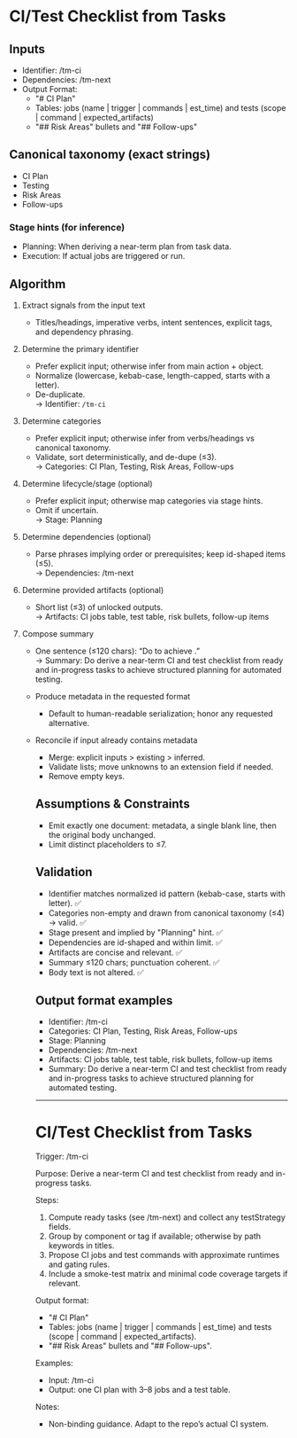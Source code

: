 # CI/Test Checklist from Tasks

## Inputs

- Identifier: /tm-ci
- Dependencies: /tm-next
- Output Format:
  - "# CI Plan"
  - Tables: jobs (name | trigger | commands | est_time) and tests (scope | command | expected_artifacts)
  - "## Risk Areas" bullets and "## Follow-ups"

## Canonical taxonomy (exact strings)

- CI Plan
- Testing
- Risk Areas
- Follow-ups

### Stage hints (for inference)

- Planning: When deriving a near-term plan from task data.
- Execution: If actual jobs are triggered or run.

## Algorithm

1. Extract signals from the input text
   - Titles/headings, imperative verbs, intent sentences, explicit tags, and dependency phrasing.

2. Determine the primary identifier
   - Prefer explicit input; otherwise infer from main action + object.
   - Normalize (lowercase, kebab-case, length-capped, starts with a letter).
   - De-duplicate.  
     → Identifier: `/tm-ci`

3. Determine categories
   - Prefer explicit input; otherwise infer from verbs/headings vs canonical taxonomy.
   - Validate, sort deterministically, and de-dupe (≤3).  
     → Categories: CI Plan, Testing, Risk Areas, Follow-ups

4. Determine lifecycle/stage (optional)
   - Prefer explicit input; otherwise map categories via stage hints.
   - Omit if uncertain.  
     → Stage: Planning

5. Determine dependencies (optional)
   - Parse phrases implying order or prerequisites; keep id-shaped items (≤5).  
     → Dependencies: /tm-next

6. Determine provided artifacts (optional)
   - Short list (≤3) of unlocked outputs.  
     → Artifacts: CI jobs table, test table, risk bullets, follow-up items

7. Compose summary
   - One sentence (≤120 chars): “Do <verb> <object> to achieve <outcome>.”  
     → Summary: Do derive a near-term CI and test checklist from ready and in-progress tasks to achieve structured planning for automated testing.

8. Produce metadata in the requested format
   - Default to human-readable serialization; honor any requested alternative.

9. Reconcile if input already contains metadata
   - Merge: explicit inputs > existing > inferred.
   - Validate lists; move unknowns to an extension field if needed.
   - Remove empty keys.

## Assumptions & Constraints

- Emit exactly one document: metadata, a single blank line, then the original body unchanged.
- Limit distinct placeholders to ≤7.

## Validation

- Identifier matches normalized id pattern (kebab-case, starts with letter). ✅
- Categories non-empty and drawn from canonical taxonomy (≤4) → valid. ✅
- Stage present and implied by "Planning" hint. ✅
- Dependencies are id-shaped and within limit. ✅
- Artifacts are concise and relevant. ✅
- Summary ≤120 chars; punctuation coherent. ✅
- Body text is not altered. ✅

## Output format examples

- Identifier: /tm-ci
- Categories: CI Plan, Testing, Risk Areas, Follow-ups
- Stage: Planning
- Dependencies: /tm-next
- Artifacts: CI jobs table, test table, risk bullets, follow-up items
- Summary: Do derive a near-term CI and test checklist from ready and in-progress tasks to achieve structured planning for automated testing.

---

# CI/Test Checklist from Tasks

Trigger: /tm-ci

Purpose: Derive a near-term CI and test checklist from ready and in-progress tasks.

Steps:

1. Compute ready tasks (see /tm-next) and collect any testStrategy fields.
2. Group by component or tag if available; otherwise by path keywords in titles.
3. Propose CI jobs and test commands with approximate runtimes and gating rules.
4. Include a smoke-test matrix and minimal code coverage targets if relevant.

Output format:

- "# CI Plan"
- Tables: jobs (name | trigger | commands | est_time) and tests (scope | command | expected_artifacts).
- "## Risk Areas" bullets and "## Follow-ups".

Examples:

- Input: /tm-ci
- Output: one CI plan with 3–8 jobs and a test table.

Notes:

- Non-binding guidance. Adapt to the repo’s actual CI system.
